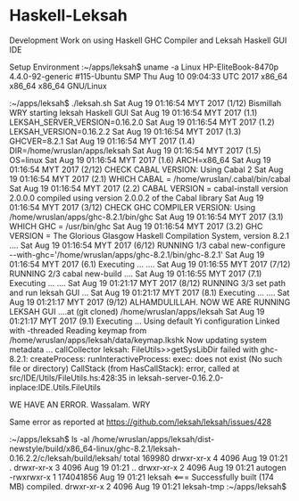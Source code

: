 # Haskell-Leksah
Development Work on using Haskell GHC Compiler and Leksah Haskell GUI IDE

Setup Environment
:~/apps/leksah$ uname -a
Linux HP-EliteBook-8470p 4.4.0-92-generic #115-Ubuntu SMP Thu Aug 10 09:04:33 UTC 2017 x86_64 x86_64 x86_64 GNU/Linux

:~/apps/leksah$ ./leksah.sh
Sat Aug 19 01:16:54 MYT 2017 (1/12) Bismillah WRY starting leksah Haskell GUI
Sat Aug 19 01:16:54 MYT 2017 (1.1) LEKSAH_SERVER_VERSION=0.16.2.0
Sat Aug 19 01:16:54 MYT 2017 (1.2) LEKSAH_VERSION=0.16.2.2
Sat Aug 19 01:16:54 MYT 2017 (1.3) GHCVER=8.2.1
Sat Aug 19 01:16:54 MYT 2017 (1.4) DIR=/home/wruslan/apps/leksah
Sat Aug 19 01:16:54 MYT 2017 (1.5) OS=linux
Sat Aug 19 01:16:54 MYT 2017 (1.6) ARCH=x86_64
Sat Aug 19 01:16:54 MYT 2017 (2/12) CHECK CABAL VERSION: Using Cabal 2
Sat Aug 19 01:16:54 MYT 2017 (2.1) WHICH CABAL = /home/wruslan/.cabal/bin/cabal
Sat Aug 19 01:16:54 MYT 2017 (2.2) CABAL VERSION = cabal-install version 2.0.0.0
compiled using version 2.0.0.2 of the Cabal library 
Sat Aug 19 01:16:54 MYT 2017 (3/12) CHECK GHC COMPILER VERSION: Using /home/wruslan/apps/ghc-8.2.1/bin/ghc
Sat Aug 19 01:16:54 MYT 2017 (3.1) WHICH GHC = /usr/bin/ghc
Sat Aug 19 01:16:54 MYT 2017 (3.2) GHC VERSION = The Glorious Glasgow Haskell Compilation System, version 8.2.1
....
Sat Aug 19 01:16:54 MYT 2017 (6/12) RUNNING 1/3 cabal new-configure --with-ghc='/home/wruslan/apps/ghc-8.2.1/bin/ghc-8.2.1' 
Sat Aug 19 01:16:54 MYT 2017 (6.1) Executing ...
....
Sat Aug 19 01:16:55 MYT 2017 (7/12) RUNNING 2/3 cabal new-build ....
Sat Aug 19 01:16:55 MYT 2017 (7.1) Executing ...
....
Sat Aug 19 01:21:17 MYT 2017 (8/12) RUNNING 3/3 set path and run leksah GUI ...
Sat Aug 19 01:21:17 MYT 2017 (8.1) Executing ...
....
Sat Aug 19 01:21:17 MYT 2017 (9/12) ALHAMDULILLAH. NOW WE ARE RUNNING LEKSAH GUI ....at (git cloned) /home/wruslan/apps/leksah
Sat Aug 19 01:21:17 MYT 2017 (9.1) Executing ...
Using default Yi configuration
Linked with -threaded
Reading keymap from /home/wruslan/apps/leksah/data/keymap.lkshk
Now updating system metadata ...
callCollector
leksah: FileUtils>>getSysLibDir failed with ghc-8.2.1: createProcess: runInteractiveProcess: exec: does not exist (No such file or directory)
CallStack (from HasCallStack):
  error, called at src/IDE/Utils/FileUtils.hs:428:35 in leksah-server-0.16.2.0-inplace:IDE.Utils.FileUtils

WE HAVE AN ERROR.
Wassalam.
WRY

Same error as reported at https://github.com/leksah/leksah/issues/428

:~/apps/leksah$ ls -al /home/wruslan/apps/leksah/dist-newstyle/build/x86_64-linux/ghc-8.2.1/leksah-0.16.2.2/c/leksah/build/leksah/
total 169980
drwxr-xr-x 4       4096 Aug 19 01:21 .
drwxr-xr-x 3       4096 Aug 19 01:21 ..
drwxr-xr-x 2       4096 Aug 19 01:21 autogen
-rwxrwxr-x 1  174041856 Aug 19 01:21 leksah      <=== Successfully built (174 MB) compiled. 
drwxr-xr-x 2       4096 Aug 19 01:21 leksah-tmp
:~/apps/leksah$ 

